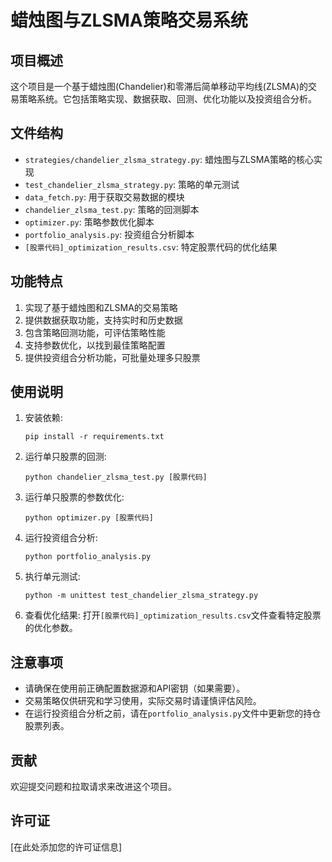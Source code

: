 # 蜡烛图与ZLSMA策略交易系统

## 项目概述

这个项目是一个基于蜡烛图(Chandelier)和零滞后简单移动平均线(ZLSMA)的交易策略系统。它包括策略实现、数据获取、回测、优化功能以及投资组合分析。

## 文件结构

- `strategies/chandelier_zlsma_strategy.py`: 蜡烛图与ZLSMA策略的核心实现
- `test_chandelier_zlsma_strategy.py`: 策略的单元测试
- `data_fetch.py`: 用于获取交易数据的模块
- `chandelier_zlsma_test.py`: 策略的回测脚本
- `optimizer.py`: 策略参数优化脚本
- `portfolio_analysis.py`: 投资组合分析脚本
- `[股票代码]_optimization_results.csv`: 特定股票代码的优化结果

## 功能特点

1. 实现了基于蜡烛图和ZLSMA的交易策略
2. 提供数据获取功能，支持实时和历史数据
3. 包含策略回测功能，可评估策略性能
4. 支持参数优化，以找到最佳策略配置
5. 提供投资组合分析功能，可批量处理多只股票

## 使用说明

1. 安装依赖:
   ```
   pip install -r requirements.txt
   ```

2. 运行单只股票的回测:
   ```
   python chandelier_zlsma_test.py [股票代码]
   ```

3. 运行单只股票的参数优化:
   ```
   python optimizer.py [股票代码]
   ```

4. 运行投资组合分析:
   ```
   python portfolio_analysis.py
   ```

5. 执行单元测试:
   ```
   python -m unittest test_chandelier_zlsma_strategy.py
   ```

6. 查看优化结果:
   打开`[股票代码]_optimization_results.csv`文件查看特定股票的优化参数。

## 注意事项

- 请确保在使用前正确配置数据源和API密钥（如果需要）。
- 交易策略仅供研究和学习使用，实际交易时请谨慎评估风险。
- 在运行投资组合分析之前，请在`portfolio_analysis.py`文件中更新您的持仓股票列表。

## 贡献

欢迎提交问题和拉取请求来改进这个项目。

## 许可证

[在此处添加您的许可证信息]